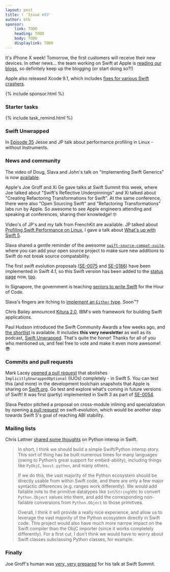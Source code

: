 ```yaml
---
layout: post
title: ! 'Issue #93'
author: btb
sponsor:
    link: TODO
    heading: TODO
    body: TODO
    displaylink: TODO
---
```


It's iPhone X week! Tomorrow, the first customers will receive their new devices.
In other news... the team working on Swift at Apple is [reading our blogs](https://twitter.com/gregheo/status/925119320606236673), so definitely keep up the blogging (or start doing so?!)

Apple also released Xcode 9.1, which includes [fixes for various Swift crashers](https://twitter.com/slava_pestov/status/925548115452497920).

<!--excerpt-->

{% include sponsor.html %}

### Starter tasks

{% include task_remind.html %}

### Swift Unwrapped

In [Episode 35](https://spec.fm/podcasts/swift-unwrapped/91842) Jesse and JP talk about performance profiling in Linux - without Instruments.

### News and community

The video of Doug, Slava and John's talk on "Implementing Swift Generics" is now [available](https://twitter.com/modocache/status/925555416351825920).

Apple's Joe Groff and Xi Ge gave talks at Swift Summit this week, where Joe talked about "Swift's Reflective Underpinnings" and Xi talked about "Creating Refactoring Transformations for Swift". At the same conference, there were also "Open Sourcing Swift" and "Refactoring Transformations" labs run by Apple. So awesome to see Apple engineers attending and speaking at conferences, sharing their knowledge! 🤓

Video's of JP's and my talk from FrenchKit are available. JP talked about [Profiling Swift Performance on Linux](https://www.youtube.com/watch?v=TWeLLTFjqXg), I gave a talk about [What's up with Swift 5](https://www.youtube.com/watch?v=XXqZaKodLfA).

Slava shared a gentle reminder of the awesome [`swift-source-compat-suite`](https://twitter.com/slava_pestov/status/924133915199119360), where you can add your open source project to make sure new additions to Swift do not break source compatability.

The first swift evolution proposals ([SE-0075](https://github.com/apple/swift-evolution/blob/master/proposals/0075-import-test.md) and [SE-0186](https://github.com/apple/swift-evolution/blob/master/proposals/0186-remove-ownership-keyword-support-in-protocols.md)) have been implemented in Swift 4.1, so this Swift version has been added to the [status page](https://apple.github.io/swift-evolution/) now, [too](https://github.com/apple/swift-evolution/pull/755).

In Signapore, the government is teaching [seniors to write Swift](https://www.cnet.com/news/singapore-teaches-its-seniors-to-code/) for the Hour of Code.

Slava's fingers are itching to [implement an `Either` type](https://twitter.com/slava_pestov/status/925133908835835904). Soon™?

Chris Bailey announced [Kitura 2.0](https://developer.ibm.com/swift/2017/10/30/kitura-20/), IBM's web framework for building Swift applications.

Paul Hudson introduced the Swift Community Awards a few weeks ago, and [the shortlist](https://www.hackingwithswift.com/awards) is available. It includes **this very newsletter** as well as its podcast, [Swift Unwrapped](https://spec.fm/podcasts/swift-unwrapped). That's quite the honor! Thanks for all of you who mentioned us, and feel free to vote and make it even more awesome! 😎

### Commits and pull requests

Mark Lacey [opened a pull request](https://github.com/apple/swift/pull/12653) that abolishes `ImplicitlyUnwrappedOptional` (IUOs) completely - in Swift 5. You can test this (and more) in the development toolchain snapshots that Apple is sharing on [Swift.org](https://swift.org/download/). Go test and explore what's coming in future versions of Swift!
It was first (partly) implemented in Swift 3 as part of [SE-0054](https://github.com/apple/swift-evolution/blob/master/proposals/0054-abolish-iuo.md).

Slava Pestov pitched a proposal on cross-module inlining and specialization by opening [a pull request](https://github.com/apple/swift-evolution/pull/754) on swift-evolution, which would be another step towards Swift 5's goal of reaching ABI stability.

### Mailing lists

Chris Lattner [shared some thoughts](https://lists.swift.org/pipermail/swift-evolution/Week-of-Mon-20171023/040733.html) on Python interop in Swift.

> In short, I think we should build a simple Swift/Python interop story. This sort of thing has be built numerous times for many languages (owing to Python’s great support for embed-ability), including things like `PyObjC`, `boost.python`, and many others.
>
> If we do this, the vast majority of the Python ecosystem should be directly usable from within Swift code, and there are only a few major syntactic differences (e.g. ranges work differently). We would add failable inits to the primitive datatypes like `Int`/`String`/etc to convert `Python.Object` values into them, and add the corresponding non-failable conversions from `Python.Object` to those primitives.
>
> Overall, I think it will provide a really nice experience, and allow us to leverage the vast majority of the Python ecosystem directly in Swift code. This project would also have much more narrow impact on the Swift compiler than the ObjC importer (since it works completely differently). For a first cut, I don’t think we would have to worry about Swift classes subclassing Python classes, for example.

### Finally

Joe Groff's human was [very, very prepared](https://twitter.com/jckarter/status/925122252479148032) for his talk at Swift Summit.

